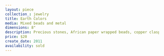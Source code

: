 ```yaml
---
layout: piece
collection_: jewelry
title: Earth Colors
media: Mixed beads and metal
dimensions: 8"
description: Precious stones, African paper wrapped beads, copper clasp
price: $20
create_date: 2011
availability: sold
---
```

